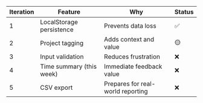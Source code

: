 | Iteration | Feature                  | Why                               | Status |
| --------- | ------------------------ | --------------------------------- | ------ |
| 1         | LocalStorage persistence | Prevents data loss                |   :white_check_mark:     |
| 2         | Project tagging          | Adds context and value            |   :yellow_circle:     |
| 3         | Input validation         | Reduces frustration               |   :x:     |
| 4         | Time summary (this week) | Immediate feedback value          |   :x:     |
| 5         | CSV export               | Prepares for real-world reporting |   :x:    |

